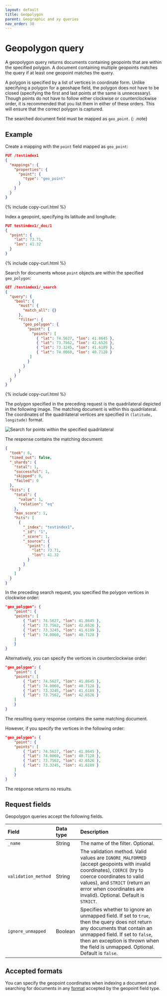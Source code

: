 ```yaml
---
layout: default
title: Geopolygon
parent: Geographic and xy queries
nav_order: 30
---
```


# Geopolygon query

A geopolygon query returns documents containing geopoints that are within the specified polygon. A document containing multiple geopoints matches the query if at least one geopoint matches the query.

A polygon is specified by a list of vertices in coordinate form. Unlike specifying a polygon for a geoshape field, the polygon does not have to be closed (specifying the first and last points at the same is unnecessary). Though points do not have to follow either clockwise or counterclockwise order, it is recommended that you list them in either of these orders. This will ensure that the correct polygon is captured.

The searched document field must be mapped as `geo_point`.
{: .note}

## Example

Create a mapping with the `point` field mapped as `geo_point`:

```json
PUT /testindex1
{
  "mappings": {
    "properties": {
      "point": {
        "type": "geo_point"
      }
    }
  }
}
```
{% include copy-curl.html %}

Index a geopoint, specifying its latitude and longitude:

```json
PUT testindex1/_doc/1
{
  "point": { 
    "lat": 73.71,
    "lon": 41.32
  }
}
```
{% include copy-curl.html %}

Search for documents whose `point` objects are within the specified `geo_polygon`:

```json
GET /testindex1/_search
{
  "query": {
    "bool": {
      "must": {
        "match_all": {}
      },
      "filter": {
        "geo_polygon": {
          "point": {
            "points": [
              { "lat": 74.5627, "lon": 41.8645 },
              { "lat": 73.7562, "lon": 42.6526 },
              { "lat": 73.3245, "lon": 41.6189 },
              { "lat": 74.0060, "lon": 40.7128 }
           ]
          }
        }
      }
    }
  }
}
```
{% include copy-curl.html %}

The polygon specified in the preceding request is the quadrilateral depicted in the following image. The matching document is within this quadrilateral. The coordinates of the quadrilateral vertices are specified in `(latitude, longitude)` format.

![Search for points within the specified quadrilateral]({{site.url}}{{site.baseurl}}/images/geopolygon-query.png)

The response contains the matching document:

```json
{
  "took": 6,
  "timed_out": false,
  "_shards": {
    "total": 1,
    "successful": 1,
    "skipped": 0,
    "failed": 0
  },
  "hits": {
    "total": {
      "value": 1,
      "relation": "eq"
    },
    "max_score": 1,
    "hits": [
      {
        "_index": "testindex1",
        "_id": "1",
        "_score": 1,
        "_source": {
          "point": {
            "lat": 73.71,
            "lon": 41.32
          }
        }
      }
    ]
  }
}
```

In the preceding search request, you specified the polygon vertices in clockwise order:

```json
"geo_polygon": {
    "point": {
    "points": [
        { "lat": 74.5627, "lon": 41.8645 },
        { "lat": 73.7562, "lon": 42.6526 },
        { "lat": 73.3245, "lon": 41.6189 },
        { "lat": 74.0060, "lon": 40.7128 }
    ]
    }
}
```

Alternatively, you can specify the vertices in counterclockwise order:

```json
"geo_polygon": {
    "point": {
    "points": [
        { "lat": 74.5627, "lon": 41.8645 },
        { "lat": 74.0060, "lon": 40.7128 },
        { "lat": 73.3245, "lon": 41.6189 },
        { "lat": 73.7562, "lon": 42.6526 }
    ]
    }
}
```

The resulting query response contains the same matching document.

However, if you specify the vertices in the following order:

```json
"geo_polygon": {
    "point": {
    "points": [
        { "lat": 74.5627, "lon": 41.8645 },
        { "lat": 74.0060, "lon": 40.7128 },
        { "lat": 73.7562, "lon": 42.6526 },
        { "lat": 73.3245, "lon": 41.6189 }
    ]
    }
}
```

The response returns no results.

## Request fields

Geopolygon queries accept the following fields.

Field | Data type | Description
:--- | :--- | :--- 
`_name` | String | The name of the filter. Optional.
`validation_method` | String | The validation method. Valid values are `IGNORE_MALFORMED` (accept geopoints with invalid coordinates), `COERCE` (try to coerce coordinates to valid values), and `STRICT` (return an error when coordinates are invalid). Optional. Default is `STRICT`.
`ignore_unmapped` | Boolean | Specifies whether to ignore an unmapped field. If set to `true`, then the query does not return any documents that contain an unmapped field. If set to `false`, then an exception is thrown when the field is unmapped. Optional. Default is `false`.

## Accepted formats

You can specify the geopoint coordinates when indexing a document and searching for documents in any [format]({{site.url}}{{site.baseurl}}/opensearch/supported-field-types/geo-point#formats) accepted by the geopoint field type.  